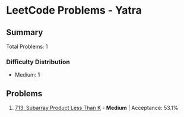 # LeetCode Problems - Yatra

## Summary
Total Problems: 1

### Difficulty Distribution

- Medium: 1

## Problems

1. [713. Subarray Product Less Than K](https://leetcode.com/problems/subarray-product-less-than-k/) - **Medium** | Acceptance: 53.1%